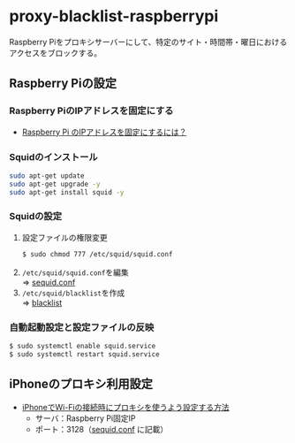 # proxy-blacklist-raspberrypi
Raspberry Piをプロキシサーバーにして、特定のサイト・時間帯・曜日におけるアクセスをブロックする。

## Raspberry Piの設定
### Raspberry PiのIPアドレスを固定にする
* [Raspberry Pi のIPアドレスを固定にするには？](https://www.fabshop.jp/raspberry-pi-static-ip/)

### Squidのインストール
```bash
sudo apt-get update
sudo apt-get upgrade -y
sudo apt-get install squid -y
```

### Squidの設定
1. 設定ファイルの権限変更
    ```bash
    $ sudo chmod 777 /etc/squid/squid.conf
    ```
2. `/etc/squid/squid.conf`を編集<br>
    ⇒ [sequid.conf](/sequid.conf)
3. `/etc/squid/blacklist`を作成<br>
    ⇒ [blacklist](/blacklist)

### 自動起動設定と設定ファイルの反映
```bash
$ sudo systemctl enable squid.service
$ sudo systemctl restart squid.service
```

## iPhoneのプロキシ利用設定
* [iPhoneでWi-Fiの接続時にプロキシを使うよう設定する方法](https://novlog.me/ios/proxy/)<br>
    * サーバ：Raspberry Pi固定IP
    * ポート：3128（[sequid.conf](/sequid.conf) に記載）